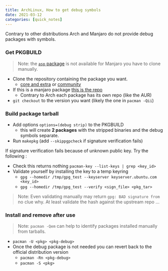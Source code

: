 ```yaml
---
title: ArchLinux, How to get debug symbols
date: 2021-03-12
categories: [quick_notes]
---
```


Contrary to other distributions Arch and Manjaro do not provide debug packages with symbols.

### Get PKGBUILD

> Note: the [`asp` package][0] is not available for Manjaro you have to clone manually.

* Clone the repository containing the package you want.
  * [core and extra][1] or [community][2]
* If this is a manjaro package [this is the repo][3]
  * Contrary to Arch each package has its own repo (like the AUR)
* `git checkout` to the version you want (likely the one in `pacman -Qii`)

### Build package tarball

* Add options `options=(debug strip)` to the PKGBUILD
  * this will create **2 packages** with the stripped binaries and the debug symbols separate.
* Run `makepkg` (add `--skippgpcheck` if signature verification fails)

If signature verification fails because of unknown public key. Try the following :

* Check this returns nothing `pacman-key --list-keys | grep <key_id>`
* Validate yourself by installing the key to a temp keyring
  * `gpg --homedir /tmp/gpg_test --keyserver keyserver.ubuntu.com <key_id>`
  * `gpg --homedir /tmp/gpg_test --verify <sign_file> <pkg_tar>`

> Note: Even validating manually may return `gpg: BAD signature from` no clue why. At least validate the hash against the upstream repo ...

### Install and remove after use

> Note: `pacman -Qem` can help to identify packages installed manually from tarballs.

* `pacman -U <pkg> <pkg-debug>`
* Once the debug package is not needed you can revert back to the official distribution version
  * `pacman -Rn <pkg-debug>`
  * `pacman -S <pkg>`

[0]:https://wiki.archlinux.org/index.php/Arch_Build_System#Retrieve_PKGBUILD_source_using_Git
[1]:https://github.com/archlinux/svntogit-packages
[2]:https://github.com/archlinux/svntogit-community
[3]:https://gitlab.manjaro.org/packages

